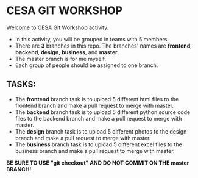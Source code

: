 # CESA GIT WORKSHOP
Welcome to CESA Git Workshop activity.

- In this activity, you will be grouped in teams with 5 members.
- There are **3** branches in this repo. The branches' names are **frontend**, **backend**, **design**, **business**, and **master**.
- The master branch is for me myself.
- Each group of people should be assigned to one branch.


## TASKS:
- The **frontend** branch task is to upload 5 different html files to the frontend branch and make a pull request to merge with master.
- The **backend** branch task is to upload 5 different python source code files to the backend branch and make a pull request to merge with master.
- The **design** branch task is to upload 5 different photos to the design branch and make a pull request to merge with master.
- The **business** branch task is to upload 5 different excel files to the business branch and make a pull request to merge with master.

**BE SURE TO USE "git checkout" AND DO NOT COMMIT ON THE master BRANCH!**
